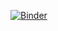 [![Binder](http://mybinder.org/badge_logo.svg)](http://mybinder.org/v2/gh/Yifeiyang612/bios512-binder/main)
